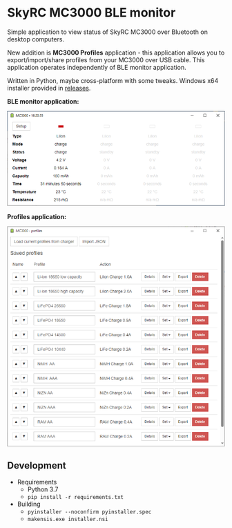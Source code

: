 SkyRC MC3000 BLE monitor
========================

Simple application to view status of SkyRC MC3000 over Bluetooth on desktop computers.

New addition is **MC3000 Profiles** application - this application allows you to export/import/share profiles
from your MC3000 over USB cable. This application operates independently of BLE monitor application.

Written in Python, maybe cross-platform with some tweaks.
Windows x64 installer provided in [releases](https://github.com/kolinger/skyrc-mc3000/releases).

**BLE monitor application:**

![monitor](resources/monitor.png)


**Profiles application:**

![profiles](resources/profiles.png)

Development
-----------

- Requirements
  - Python 3.7
  - `pip install -r requirements.txt`
- Building
  - `pyinstaller --noconfirm pyinstaller.spec`
  - `makensis.exe installer.nsi`
